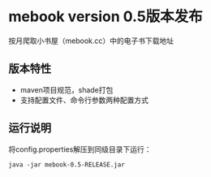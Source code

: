 # mebook version 0.5版本发布
按月爬取小书屋（mebook.cc）中的电子书下载地址

## 版本特性
- maven项目规范，shade打包
- 支持配置文件、命令行参数两种配置方式

## 运行说明
 将config.properties解压到同级目录下运行：  

    java -jar mebook-0.5-RELEASE.jar
